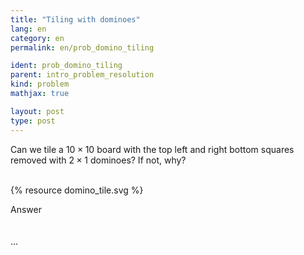 ```yaml
---
title: "Tiling with dominoes"
lang: en
category: en
permalink: en/prob_domino_tiling

ident: prob_domino_tiling
parent: intro_problem_resolution
kind: problem
mathjax: true

layout: post
type: post
---
```


<div>

Can we tile a $10\times 10$ board with the top left and right bottom squares removed with $2\times 1$ dominoes? If not, why?<br><br>

{% resource domino_tile.svg %}

<div class="bcblue boxdissap">
	Answer
</div><br><br>

<div class="dissap">
	...
</div>

</div>
